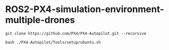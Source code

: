 # ROS2-PX4-simulation-environment-multiple-drones

```
git clone https://github.com/PX4/PX4-Autopilot.git --recursive
```

```
bash ./PX4-Autopilot/Tools/setup/ubuntu.sh
```
